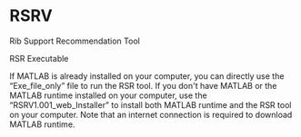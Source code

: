 # RSRV
Rib Support Recommendation Tool

RSR Executable

If MATLAB is already installed on your computer, you can directly use the “Exe_file_only” file to run the RSR tool. If you don't have MATLAB or the MATLAB runtime installed on your computer, use the “RSRV1.001_web_Installer” to install both MATLAB runtime and the RSR tool on your computer. Note that an internet connection is required to download MATLAB runtime.




